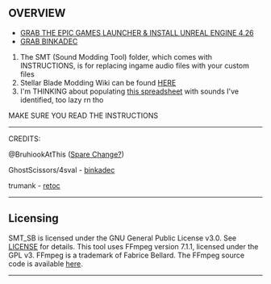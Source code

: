 OVERVIEW 
--------------------------------------------------------------

- [GRAB THE EPIC GAMES LAUNCHER & INSTALL UNREAL ENGINE 4.26](https://store.epicgames.com/en-US/download)
- [GRAB BINKADEC](https://github.com/4sval/FModel/files/14970514/binkadec.zip)

1. The SMT (Sound Modding Tool) folder, which comes with INSTRUCTIONS, is for replacing ingame audio files with your custom files
2. Stellar Blade Modding Wiki can be found [HERE](https://github.com/Stellar-Blade-Modding-Team/Stellar-Blade-Modding-Guide/wiki)
3. I'm THINKING about populating [this spreadsheet](https://docs.google.com/spreadsheets/d/1wW6Sp-BrqBqJYaSGpi8LneNwegN8DnB5ioUaeYnXteI/edit?gid=493422129#gid=493422129) with sounds I've identified, too lazy rn tho
   
MAKE SURE YOU READ THE INSTRUCTIONS

--------------------------------------------------------------
CREDITS:

@BruhiookAtThis ([Spare Change?](https://linktr.ee/BruhLookAtThis))

GhostScissors/4sval - [binkadec](https://github.com/4sval/FModel/files/14970514/binkadec.zip)

trumank - [retoc](https://github.com/trumank/retoc)

--------------------------------------------------------------
## Licensing

SMT_SB is licensed under the GNU General Public License v3.0. See [LICENSE](LICENSE.md) for details.
This tool uses FFmpeg version 7.1.1, licensed under the GPL v3. FFmpeg is a trademark of Fabrice Bellard. The FFmpeg source code is available [here](https://github.com/FFmpeg/FFmpeg/releases/tag/n7.1.1).

--------------------------------------------------------------
